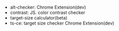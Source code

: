 * alt-checker: Chrome Extension(dev)
* contrast: JS. color contrast checker
* target-size calculator(beta)
* ts-ce: target size checker Chrome Extension(dev)
